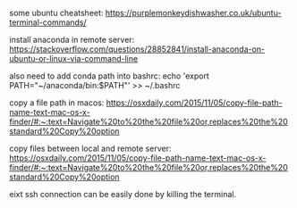 some ubuntu cheatsheet: https://purplemonkeydishwasher.co.uk/ubuntu-terminal-commands/

 install anaconda in remote server: https://stackoverflow.com/questions/28852841/install-anaconda-on-ubuntu-or-linux-via-command-line

 also need to add conda path into bashrc: echo 'export PATH="~/anaconda/bin:$PATH"' >> ~/.bashrc 

 copy a file path in macos: https://osxdaily.com/2015/11/05/copy-file-path-name-text-mac-os-x-finder/#:~:text=Navigate%20to%20the%20file%20or,replaces%20the%20standard%20Copy%20option

 copy files between local and remote server: https://osxdaily.com/2015/11/05/copy-file-path-name-text-mac-os-x-finder/#:~:text=Navigate%20to%20the%20file%20or,replaces%20the%20standard%20Copy%20option


eixt ssh connection can be easily done by killing the terminal.